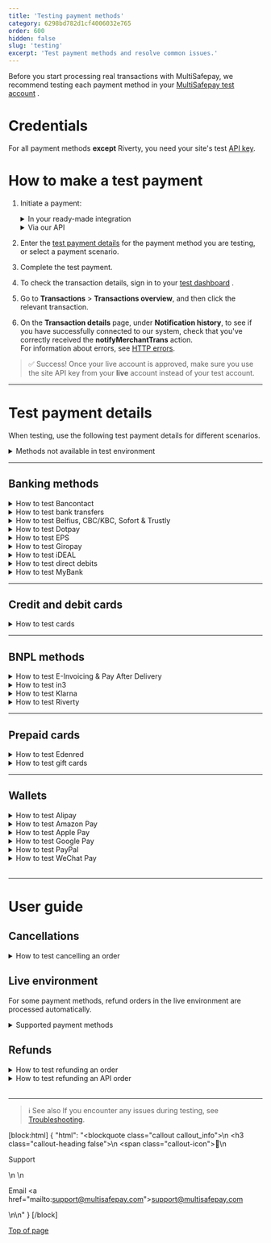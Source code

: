 ```yaml
---
title: 'Testing payment methods'
category: 6298bd782d1cf4006032e765
order: 600
hidden: false
slug: 'testing'
excerpt: 'Test payment methods and resolve common issues.'
---
```

Before you start processing real transactions with MultiSafepay, we recommend testing each payment method in your <a href="https://testmerchant.multisafepay.com/" target="_blank">MultiSafepay test account</a> <i class="fa fa-external-link" style="font-size:12px;color:#8b929e"></i>.

# Credentials

For all payment methods **except** Riverty, you need your site's test [API key](/docs/sites#site-id-api-key-and-security-code).

# How to make a test payment

1. Initiate a payment:  

    <details id="in-your-ready-made-integration">
    <summary>In your ready-made integration</summary>
    <br>

    - In your <<glossary:backend>>, enter your test site [API key](/docs/sites#site-id-api-key-and-security-code).
    - Place a test order, and then initiate a transaction with the payment method you are testing. 
    
    <br>

    </details>
    <details id="via-our-api">
    <summary>Via our API</summary>
    <br>
  
    - [Create an order](/reference/createorder/) via our API to the test endpoint: `https://testapi.multisafepay.com/v1/json/` 
    - For example requests for specific payment methods, see **Examples**.

    <br>

    </details>
2. Enter the [test payment details](/docs/testing#test-payment-details) for the payment method you are testing, or select a payment scenario.
3. Complete the test payment.
4. To check the transaction details, sign in to your <a href="https://testmerchant.multisafepay.com/" target="_blank">test dashboard</a> <i class="fa fa-external-link" style="font-size:12px;color:#8b929e"></i>.
5. Go to **Transactions** > **Transactions overview**, and then click the relevant transaction.
6. On the **Transaction details** page, under **Notification history**, to see if you have successfully connected to our system, check that you've correctly received the **notifyMerchantTrans** action.  
    For information about errors, see [HTTP errors](/docs/http-errors/).

> ✅ Success!
> Once your live account is approved, make sure you use the site API key from your **live** account instead of your test account. 

---
# Test payment details

When testing, use the following test payment details for different scenarios. 

<details id="methods-not-available-in-test-environment">
<summary>Methods not available in test environment</summary>
<br>

You can't test the following methods in your MultiSafepay test account. You can only make test payments in your MultiSafepay live account.

- Betaal per Maand
- iDEAL QR
- Paysafecard
- Request to Pay
- TrustPay

</details>

---
## Banking methods

<details id="bancontact">
<summary>How to test Bancontact</summary>
<br>

**Test a Bancontact order**

1. [Create an order](/reference/createorder/) > Banking order (Example: Bancontact redirect).
2. Open the payment link.
3. In the **Card number** field, enter a card number (see table below).
4. In the **Expiry date** fields, enter any future date.
5. Click **Confirm**.

| Card number| Scenario | Description |
| ---| --- | --- |
| 67034500054620008 | **Completed** | Transaction was completed (3D enrolled). <br> Also use this card number when creating orders to test [refunds and API refunds](#refunds). |
| 67034500054610009| **Declined**  | Transaction was declined (card must be 3D enrolled). |
| 67039902990000045| **Declined**  | Transaction was declined (3D authentication failed). |
| 67039902990000011| **Declined**  | Transaction was declined (3D authentication successful, but insufficient funds). |
<br>

You can see the reason the transaction was declined in your MultiSafepay test account under **Notes**.

**Test a Bancontact QR code**
1. [Create an order](/reference/createorder/) > Banking order (Example: Bancontact QR)
2. Open the payment link.
3. Scan the QR code with a general QR reader (**not** the Bancontact app or an error occurs).
4. On the **Test platform** page, from the **Test scenario** list, select **Completed**.
5. Click **Test**.

</details>

<details id="bank-transfer">
<summary>How to test bank transfers</summary>
<br>

1. [Create an order](/reference/createorder/) > Banking order (Example: Bank transfer redirect)
2. Open the payment link. 
3. In the **Your bank account** field, enter an IBAN (see table below). 
4. From the **Bank's country** list, select a country, and then click **Confirm**.

| IBAN | Scenario | Description |
| ---| ---| ---|
| NL87ABNA0000000001| **Completed** | Transaction is initiated. After 2 minutes, this changes to **Completed**. <br> Also use this for [testing refunds](#refunds). |
| NL87ABNA0000000002| **Expired** | Transaction is initiated. After 2 minutes, this changes to **Expired**. |
| NL87ABNA0000000004| **Declined** | Transaction is initiated. After 2 minutes, this changes to **Declined**. |
| Any other IBAN | **Expired** | Transaction is initiated. After 5 days, this changes to **Expired**. |
<br>

**Note:** You can't test making direct API requests with an IBAN to test different <<glossary:transaction statuses>>.

</details>

<details id="belfius-cbc-kbc-sofort-trustly">
<summary>How to test Belfius, CBC/KBC, Sofort & Trustly</summary>
<br>

1. [Create an order](/reference/createorder/) > Banking order.  
    See also the Examples for the specific payment method.
2. Open the payment link. 
3. On the **Test platform** page, from the **Test scenario** list, select **Completed**.
4. Click **Test**.  
  The payment is processed in the test environment as **Successful**, with <<glossary:order status>> **Completed**, and <<glossary:transaction status>> **Completed**.

</details>

<details id="dotpay">
<summary>How to test Dotpay</summary>
<br>

1. [Create an order](/reference/createorder/) > Banking order (Example: Dotpay redirect)
2. On the Dotpay page, enter in the:
    - **Email address** field: Any email address
    - **Phone number** field: Any phone number
3. Select a bank. (You may see more banks available in the live environment.)
  You are automatically redirected.
4. On the **Test platform** page, from the **Test scenario** list, select **Completed**.
5. Click **Test**.  
    The payment is processed in the test environment as **Successful**, with <<glossary:order status>> **Completed**, and <<glossary:transaction status>> **Completed**.

</details>

<details id="eps">
<summary>How to test EPS</summary>
<br>

1. [Create an order](/reference/createorder/) > Banking order (Example: EPS redirect)
    In the `customer` object, set the `locale` parameter to `at_AT`.
2. On the EPS page, in the **BIC** field, enter any BIC code, e.g. `RZOOAT2L420`.
3. Click **Confirm**.
4. On the **Test platform** page, from the **Test scenario** list, select **Completed**.
5. Click **Test**.  
    The payment is processed in the test environment as **Successful**, with <<glossary:order status>> **Completed**, and <<glossary:transaction status>> **Completed**.

</details>

<details id="giropay">
<summary>How to test Giropay</summary>
<br>

1. [Create an order](/reference/createorder/) > Banking order (Example: Giropay redirect)
2. On the Giropay page, in the **BIC** field, enter any BIC code, e.g. `NOLADE22XXX`.
3. Click **Confirm**.
4. On the **Test platform** page, from the **Test scenario** list, select **Completed**.
5. Click **Test**.  
  The payment is processed in the test environment as **Successful**, with <<glossary:order status>> **Completed**, and <<glossary:transaction status>> **Completed**.

</details>

<details id="ideal">
<summary>How to test iDEAL</summary>
<br>

1. [Create an order](/reference/createorder/) > Banking order (Example: iDEAL direct/redirect)
2. For redirect, select a bank.
3. On the **Test platform** page, from the **Test scenario** list, select **Completed**.
4. Click **Test**.  
    The payment is processed in the test environment as **Successful**, with <<glossary:order status>> **Completed**, and <<glossary:transaction status>> **Completed**.

You can also test the following scenarios:

| Scenario | Description |
| --- | --- |
| **Declined** | Transaction was declined. |
| **Open** **Completed** | Transaction is initiated. After 1 minute, this changes to **Completed**. |
| **Open** **Declined**  | Transaction is initiated. After 1 minute, this changes to **Declined**. |

</details>

<details id="sepa-direct-debit">
<summary>How to test direct debits</summary>
<br>

1. [Create an order](/reference/createorder/) > Banking order (Example: Direct debit direct/redirect)
2. For redirect orders, open the payment link. 
3. Enter in the:
    - **Account holder** field the account holder name.
    - **IBAN** field an IBAN (see table below).
4. Click **Confirm**.

| IBAN | Scenario | Description |
| ---| --- | --- |
| NL87ABNA0000000001| **Completed** | Transaction is initiated. After 2 minutes, this changes to **Completed**. <br> Also use this IBAN to test [refunds and API refunds](#refunds). |
| NL87ABNA0000000002| **Declined** | Transaction is initiated. After 2 minutes, this changes to **Declined**. |
| NL87ABNA0000000003| **Uncleared** > **Completed** | Transaction is initiated. After 2 minutes, this changes to **Uncleared**. After 1 more minute, it changes to **Completed**. |
| NL87ABNA0000000004| **Uncleared** > **Declined** | Transaction is initiated. After 2 minutes, this changes to **Uncleared**. After 1 more minute, it changes to **Declined**. |

</details>

<details id="mybank">
<summary>How to test MyBank</summary>
<br>

1. [Create an order](/reference/createorder/) > Banking order (Example: MyBank direct/redirect)
    In the `customer` object, set the `locale` parameter to `it_IT`.
2. For redirect orders, open the payment link. 
3. Select the bank/payment scenario below.
4. Click **Continua sull'online banking**.

| Bank | Scenario | Description |
| ---| --- | --- |
| Allianz Bank FA SPA | **Completed** | Transaction is initiated. After 2 minutes, this changes to **Completed**. <br> Also use this IBAN to test [refunds and API refunds](#refunds). |
| Banca di Cesena - Credito Coop. | **Declined** | Transaction is initiated. After 2 minutes, this changes to **Declined**. |
| Credito Artigiano | **Cancelled** | Transaction is initiated. After 2 minutes, this changes to **Cancelled**.  |
| Volksbank - Banca Popolare | **Expired** | Transaction is initiated. After 2 minutes, this changes to **Expired**.  |

</details>

---
## Credit and debit cards

<details id="credit-debit-cards">
<summary>How to test cards</summary>
<br>

1. [Create an order](/reference/createorder/) > Card order.  
    See also the Examples for the specific <<glossary:card scheme>>.  
    For co-branded cards, see the Credit card redirect example. In the `customer` object, set the `locale` parameter:
    - Cartes Bancaires: `fr_FR` 
    - Dankort: `da_DK`
    - Postepay: `it_IT`
2. On the payment page:
    - In the **Card number** field, enter a card number (see table below).
    - In the **Card holder** field, enter any name.
    - From the **Expiry date** lists, select any future date.
    - In the **CVC/CVV** field, enter `123`.
    - Click **Confirm**.
3. On the 3D payment page:
    - From the drop-down list, select **Authenticated (Y)**.
    - Click **Confirm**.  
    The payment is processed in the test environment as **Successful**, with <<glossary:order status>> **Completed**, and <<glossary:transaction status>> **Completed**.

| Card number | Scenario | Description |
| --- | --- | --- |
| Amex: 378282246310005 <br> Maestro: 6759000000005 <br> Mastercard: 5500000000000004 <br> Visa/co-branded: <br> 4111111111111111 | **Completed** | Transaction was completed (3D enrolled) |
| Visa/co-branded: <br> 4917300000000008 | **Uncleared** | Transaction is uncleared. After 3 minutes, this changes to **Void**. |
| Amex: 378734493671000 <br> Visa/co-branded: <br> 4462000000000003 | **Uncleared** | Transaction is uncleared. After 3 minutes, this changes to **Completed**. |
| Amex: 374200000000004 <br> Visa/co-branded: <br> 4012001037461114 | **Declined**  | Transaction was declined (3D authentication failed) |
| Visa/co-branded: <br> 4012001038488884 | **Declined**  | Transaction was declined (3D authentication was successful, but insufficient funds) |
<br>

**Note:** You can see the reason a transaction was declined in your MultiSafepay test account under **Notes**.

</details>

---
## BNPL methods

<details id="e-invoicing-pay-after-delivery">
<summary>How to test E-Invoicing & Pay After Delivery</summary>
<br>

**Test an order**

1. [Create an order](/reference/createorder/) > BNPL order  
    Example: E-Invoicing/Pay After Delivery direct/redirect
2. For redirect orders, open the payment link.
3. Enter in the:
    - **Birthdate** field any date of birth. Format: DD-MM-YYYY.
    - **Bank account** field any 10-digit bank account number.
    - **Email address** field any email address.
    - **Phone number** field any phone number.
4. Click **Confirm**.  
The payment is processed in the test environment as **Successful**, with order and transaction statuses **Uncleared**.

**Test declining an order**  

To decline an order, in your test account under **Order summary**, click **Decline**.  
The <<glossary:order status>> and <<glossary:transaction status>> change to **Void**.

**Test shipping an E-Invoicing order**  

To test shipping an order, make an [update order](/reference/updateorder/) API request with status `"shipped"`. You receive the `invoice_url` in the API response.

</details>

<details id="in3">
<summary>How to test in3</summary>
<br>

**Test an in3 order**

1. [Create an order](/reference/createorder/) > BNPL order  
    Example: in3 direct/redirect  
    Use the following customer details:
    - Date of birth: 01-01-1999
    - Postal code: 1234AB
    - House number: 1

    For redirect orders:
    - Enter in the:
      - **Birthdate** field: `01-01-1999`
      - **Phone number** field: Any phone number  
    - Select your title, and then click **Confirm**.
2. Select the checkbox to accept in3's payment terms and privacy statement, and then click **Afronden**.
3. On the **Test platform** page, from the **Test scenario** list, select **Completed**.
4. Click **Test**. 
5. On the in3 page, click **Terug naar webshop**.  
  The payment is processed in the test environment as **Successful**, with <<glossary:order status>> **Completed**, and transaction status **Uncleared**.

**Test in3 declining an order**  

Use the following customer details:

- Date of birth: 01-01-2000
- Postal code: 1111AB
- House number: 1 

The <<glossary:order status>> and <<glossary:transaction status>> change to **Declined**.

**Test shipping an in3 order**  

To test shipping an order, either:

- Make an [update order](/reference/updateorder/) API request with status `shipped`, or 
- In your MultiSafepay test dashboard, go to **Order summary**, and then click **Order status**.

**Receive an in3 invoice**  

You can only test invoicing in your MultiSafepay live account. To do this, change the order status to **Shipped**.

**Test refunding an in3 order**

To test refunding an order:

1. Create an order. 
2. Change the order status to `shipped`.
3. Click **Refund complete order**, and then click **Save item changes**.
    A new order is created for the refund. The order status for the refund changes to **Completed**.

**Test an in3 API refund**

To test refunding an order via the API:

1. Create an order. 
2. Change the order status to `shipped`.
3. Make a BNPL refund API request: [Refund order](/reference/refundorder/) > BNPL refund.
    A new order is created for the refund. The order status for the refund changes to **Completed**.

</details>

<details id="klarna">
<summary>How to test Klarna</summary>
<br>

**Test credentials**

- [Site API key](/docs/sites#site-id-api-key-and-security-code)
- <a href="https://docs.klarna.com/resources/test-environment/" target="_blank">Klarna's test credentials</a> <i class="fa fa-external-link" style="font-size:12px;color:#8b929e"></i>

**Test a Klarna order** 

1. [Create an order](/reference/createorder/) > BNPL order 
    Example: Klarna direct/redirect
2. On the Klarna page, click **Kopen**.
3. In the **Telefoonnummer** field, enter any mobile number, and then click **Ga verder**.
4. In the **Verificatiecode** field, enter any 6-digit number, and then click **Bevestigen**.  
    The payment is processed in the test environment as **Successful**, with <<glossary:order status>> **Completed**, and transaction status **Uncleared**.

**Test declining an order**  

To decline an order, in your test account under **Order summary**, click **Decline**.  
The transaction and order statuses change to **Void**.

**Change the order status**  

You can change the order status to **Shipped** or **Cancelled**.
To change the order status, either:  

- Make an [update order](/reference/updateorder/) API request, or 
- In your MultiSafepay test dashboard, go to **Order summary**, and then click **Order status**.

**Test refunding an order**

To refund an order:

1. Change the order status to **Shipped**.
2. Under **Order summary**, click **Refund order**, or make a BNPL refund API request: [Refund order](/reference/refundorder/) > BNPL refund.  
    The <<glossary:transaction status>> changes to **Completed**.

**Receive an invoice**  

You can only test invoicing in your MultiSafepay live account. To do this, change the order status to **Shipped**.

**Note** You can't test:
- Receiving successful payment notifications from Klarna
- Changing the <<glossary:transaction status>> from **Uncleared** to **Completed**, except for refunds

ℹ More information
To learn more about integrating Klarna with MultiSafepay, see [Klarna](/docs/klarna/).

</details>

<details id="riverty">
<summary>How to test Riverty</summary>
<br>

**Request an API key**

1. Request a test API key from Riverty via either:
    - Your implementation ticket with Riverty, **or**
    - Email <sales@riverty.nl>

    Riverty shares the test key with MultiSafepay.

2. To enable Riverty in your MultiSafepay test account, email <integration@multisafepay.com>

**Test an Riverty order**

1. [Create an order](/reference/createorder/) > BNPL order  
    Example: Riverty direct/redirect
2. For redirect orders, select the checkbox at the bottom of the Riverty page, and then click **Confirm**.  
The payment is processed in the test environment as **Successful**, with <<glossary:order status>> **Completed**, and <<glossary:transaction status>> **Uncleared**.

**Test declining an order**  

To decline an order, in your test account under **Order summary**, click **Decline**.  
The transaction and order statuses change to **Void**.

**Test Riverty rejecting an order**  

To test Riverty rejecting an order, in your direct or redirect API request, use the following email address: <rejection@afterpay.nl>  
The transaction and order statuses change to **Declined**.

**Change the order status**  

You can change the order status to **Shipped** or **Cancelled**.
To change the order status, either:  

- Make an [update order](/reference/updateorder/) request, or 
- In your MultiSafepay test dashboard, go to **Order summary**, and then click **Order status**.

**Note:** You can't test:  
 - Receiving successful payment notifications from Riverty
 - Changing the <<glossary:transaction status>> from **Uncleared** to **Completed**
 - Processing refunds

</details>

---
## Prepaid cards

<details id="edenred">
<summary>How to test Edenred</summary>
<br>

1. [Create an order](/reference/createorder/) > Prepaid card order  
    Example: Edenred redirect
2. On the payment page, click **Add discount**.
3. From the **Test scenario** list, select the relevant discount, and then click **Test**.
  The payment is processed in the test environment as **Successful**, with <<glossary:order status>> **Completed**, and <<glossary:transaction status>> **Completed**.

</details>

<details id="gift-cards">
<summary>How to test gift cards</summary>
<br>

**Supported gift cards**

You can test the following gift cards:

- Beauty Cadeau
- Boeken Voordeel
- Huis & Tuin Cadeau
- Klus Cadeau
- Nationale Bioscoopbon
- VVV Cadeaukaart
- Wijn Cadeaukaart

You can't test other gift cards in your MultiSafepay test account. You can only make test payments in your MultiSafepay live account. You make a small payment and the amount is actually deducted from the gift card.

**Test a gift card order**

1. [Create an order](/reference/createorder/) > Prepaid card order  
    Example: Gift card redirect
2. Open the payment link.
3. Enter in the:
    - **Card number** field `111115`
    - **Security code** field any 4-digit number
4. Click **Add discount**.  
  The payment is processed in the test environment as **Successful**, with <<glossary:order status>> **Completed**, and <<glossary:transaction status>> **Completed**.

Use the following card numbers to test different gift card balances.

| Card numbers | Balance |
| --- | --- |
| 111115  | € 100  |
| 111112 | € 5  |
| 111110 | No balance  |
<br>

Any other card number receives an "Invalid card number" error.

</details>

---
## Wallets

<details id="alipay">
<summary>How to test Alipay</summary>
<br>

1. [Create an order](/reference/createorder/) > Wallet order  
    Example: Alipay direct/redirect
2. On the **Test platform** page, from the **Test scenario** list, select **Completed**.
3. Click **Test**.  
    The payment is processed in your MultiSafepay test account as **Successful**, with <<glossary:order status>> **Completed**, and transaction status **Initialized**.

**Note:** You can't test Alipay declining transactions.

</details>

<details id="amazon-pay">
<summary>How to test Amazon Pay</summary>
<br>

1. [Create an order](/reference/createorder/) > Wallet order.
    Example: Amazon Pay direct/redirect
2. On the **Test platform** page, wait for 5 seconds or click **Amazon Pay**.
3. From the **Test scenario** list, select **Completed**.
4. Click **Test**.  
    The payment is processed in your MultiSafepay test account as **Successful**, with <<glossary:order status>> **Completed**, and <<glossary:transaction status>> **Initialized**.

</details>

<details id="apple-pay">
<summary>How to test Apple Pay</summary>
<br>

**Compatible devices**

For compatible devices, see Apple – <a href="https://support.apple.com/en-us/HT208531" target="_blank">Devices compatible with Apple Pay</a> <i class="fa fa-external-link" style="font-size:12px;color:#8b929e"></i>.

If you don't own an Apple device, we recommend using the <a href="https://appetize.io" target="_blank">Appetize.io</a> <i class="fa fa-external-link" style="font-size:12px;color:#8b929e"></i> emulator. When you try to complete a test payment on the payment page, you get a _This device is not supported_ error. But the emulator creates an order with the Apple Pay <<glossary:gateway>> pre-selected to check if there is an existing connection to our server. However, you can't fully complete the test transaction.

**Prerequisites**

- Use a <a href="https://support.apple.com/en-us/HT208531" target="_blank">compatible device</a> <i class="fa fa-external-link" style="font-size:12px;color:#8b929e"></i>
- Use Safari browser
- Activate Maestro for your MultiSafepay account

If these requirements are not met, Apple Pay doesn't appear on the checkout page.

**Testing Apple Pay redirect**

To test your Apple Pay redirect integration, there are two ways:

- If you have an Apple account with at least one credit card in your wallet, you can use your own account and card details in our test environment without incurring any costs.
- Alternatively, you can use an <a href="https://developer.apple.com/apple-pay/sandbox-testing" target="_blank">Apple Developer account</a> <i class="fa fa-external-link" style="font-size:12px;color:#8b929e"></i> configured for Apple Pay, with at least one Apple Pay test card in your wallet.

To test, follow these steps:

1. [Create an order](/reference/createorder/) > Wallet order  
    Example: Apple Pay redirect
2. On the payment page, click the **Apple Pay** button.  
    You can ignore the "This device is not supported" error.
3. Sign in to your Apple Developer account and select your test card.
4. Authorize the payment.
  The transaction is completed.

**Testing Apple Pay direct**

See Apple Pay direct integration – [Test your integration](/docs/apple-pay-direct#6-test-your-integration).

</details>

<details id="google-pay">
<summary>How to test Google Pay</summary>
<br>

To test Google Pay payments, follow these steps:

1. In your checkout, click the **Google Pay** button.  
2. Complete payment using your Google account. 

    Your real card details are never processed in our testing environment, but you must add at least one chargeable card to your Google account.

    Depending on your card's authentication method, you may or may not be redirected to authenticate:

    - **PAN only**: Authentication method for cards stored on file in your Google Account. Returned payment data includes your personal account number (PAN), expiration month, and expiration year. You are redirected to a test 3D Secure page to authenticate the payment.
    - **Cryptogram 3DS**: Authentication method for cards stored as Android device tokens. Returned payment data includes a 3D Secure cryptogram generated on the device. You are not redirected to authenticate the payment.  
    For more information about testing, see Google Pay – <a href="https://developers.google.com/pay/api/web/guides/resources/sample-tokens" target="_blank">Test with sample tokens</a> <i class="fa fa-external-link" style="font-size:12px;color:#8b929e"></i>.
 
3. Check the status of the payment in your <a href="https://testmerchant.multisafepay.com/" target="_blank">test dashboard</a> <i class="fa fa-external-link" style="font-size:12px;color:#8b929e"></i>.

</details>

<details id="paypal">
<summary>How to test PayPal</summary>
<br>

**Test a PayPal order**

1. [Create an order](/reference/createorder/) > Wallet order  
    Example: PayPal direct
2. On the **Test platform** page, from the **Test scenario** list, select **Completed**.
3. Click **Test**.  
    The payment is processed in your MultiSafepay test account as **Successful**, with <<glossary:order status>> **Completed**, and <<glossary:transaction status>> **Initialized**.

**Note:** Since MultiSafepay does not collect payments on behalf of PayPal, the <<glossary:transaction status>> remains **Initialized** and can't be changed to **Completed**.

**Change the order status**

You can change the order status to:

| Status | Description | Test scenario |
| --- | --- | --- |
| **Completed** | Order was completed | Completed  |
| **Void** | Order was cancelled | Cancelled  |
| **Initialized**/ **Completed** | Payment blocked by PayPal, then accepted after 2 minutes | Initialized completed |
<br>

To change the order status, on the Test platform page, from the **Test scenario** list, select the relevant test scenario.

</details>

<details id="wechat-pay">
<summary>How to test WeChat Pay</summary>
<br>

1. [Create order](/reference/createorder/) > Wallet order  
    Example: WeChat direct/redirect
2. Scan the QR code with a general QR reader (**not** the WeChat app or an error occurs).
3. On the **Test platform** page, from the **Test scenario** list, select **Completed**.
4. Click **Test**.  
    The payment is processed in your MultiSafepay test account as **Successful**, with <<glossary:order status>> **Completed**, and <<glossary:transaction status>> **Completed**.

</details>
<br>

---

# User guide

## Cancellations

<details id="how-to-test-cancelling-order">
<summary>How to test cancelling an order</summary>
<br>

1. Create an order in your <<glossary:backend>> or via the API as above.
2. On the **Test platform** page, from the **Test scenario** list, select **Cancelled**.
3. Click **Test**.  
    The order status changes to **Void**.

You can process full refunds in your <a href="https://testmerchant.multisafepay.com/" target="_blank">MultiSafepay test dashboard</a> <i class="fa fa-external-link" style="font-size:12px;color:#8b929e"></i>. 

Partial refunds are not enabled by default. To enable this, email <integration@multisafepay.com>

If you refund a payment in your MultiSafepay test dashboard, the [transaction status](/docs/payment-statuses/) remains **Reserved** or **Initialized** until the refund is manually approved, since there is no involvement with a bank.

**Supported payment methods**

You can test cancelling orders for the following methods:

- Banking methods: Belfius, CBC/KBC, Dotpay, EPS, Giropay, iDEAL (not QR), Sofort, Trustly
- Wallets: Alipay, PayPal

</details>

## Live environment

For some payment methods, refund orders in the live environment are processed automatically.

<details id="supported-payment-methods">
<summary>Supported payment methods</summary>
<br>

Refund orders in the live environment are processed automatically for the following methods:

- Banking methods: Bancontact (not QR), bank transfers, Belfius, CBC/KBC, direct debits, Dotpay, EPS, Giropay, iDEAL (not QR), Sofort, Trustly
- Credit and debit cards
- Wallets: Alipay, PayPal, WeChat Pay

</details>

## Refunds

<details id="how-to-test-refunding-order">
<summary>How to test refunding an order</summary>
<br>

1. [Create an order](/reference/createorder/). 
2. Wait until the transaction status changes to **Completed**.
3. In your MultiSafepay test dashboard, go to **Order summary**, and then click **Refund order**.
4. Under **Refund**, enter in the:
    - **Account holder name** field the account holder name of the account you want to refund to. 
    - **Amount** field the amount to refund.  
    - **IBAN** field the IBAN of the account you want to refund to.
    - **Reason/Description** field the reason for the refund. 
5. Click **Continue**.
6. Under **Refund confirmation**, check that the description and amount are correct, and then click **Confirm**.
    A new order is created for the refund, with status **Reserved** or **Initialized**.
7. Under **Related transactions**, select the **ID** of the refund order.
8. Under **Order summary**, click **Accept**.
9. In the **Add transaction comment** field, add a comment, and then click **Add**.
    The order status changes to **Completed**.

**Supported payment methods**

You can test refunds for the following methods:

- Banking methods: Bancontact (not QR), bank transfers, Belfius, CBC/KBC, direct debits, Dotpay, EPS, Giropay, iDEAL (not QR), Sofort, Trustly
- Credit and debit cards
- <<glossary:BNPL>>: in3, Klarna
- Wallets: Alipay, PayPal, WeChat Pay

</details>

<details id="how-to-test-refunding-api-order">
<summary>How to test refunding an API order</summary>
<br>

1. [Create an order](/reference/createorder/). 
2. Make a [refund](/reference/refundorder/) API request.
    A new order is created for the refund. The order status for the refund changes to **Reserved** or **Initialized**.
3. In your MultiSafepay test dashboard, go to **Related transactions**, and then select the **ID** of the refund order.
4. Under **Order summary**, click **Accept**.
5. In the **Add transaction comment** field, add a comment, and then click **Add**.
    The order status changes to **Completed**.

**Supported payment methods**

You can test refunds for the following methods:

- Banking methods: Bancontact (not QR), direct debits, EPS, Giropay, iDEAL (not QR), Sofort, Trustly
- Credit and debit cards
- <<glossary:BNPL>>: in3
- Wallets: PayPal, WeChat Pay

</details>

<br>

---

> ℹ See also
> If you encounter any issues during testing, see [Troubleshooting](/docs/troubleshooting/).

[block:html]
{
  "html": "<blockquote class=\"callout callout_info\">\n    <h3 class=\"callout-heading false\">\n        <span class=\"callout-icon\">💬</span>\n        <p>Support</p>\n    </h3>\n    <p>Email <a href=\"mailto:support@multisafepay.com\">support@multisafepay.com</a></p>\n</blockquote>\n"
}
[/block]

[Top of page](#)
